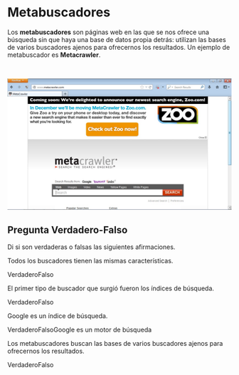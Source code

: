 
# Metabuscadores

Los **metabuscadores** son páginas web en las que se nos ofrece una búsqueda sin que haya una base de datos propia detrás: utilizan las bases de varios buscadores ajenos para ofrecernos los resultados. Un ejemplo de metabuscador es **Metacrawler**.

 


![4.5. Metacrawler. Captura de pantalla.](img/metacrawler.jpg)

 

## Pregunta Verdadero-Falso

Di si son verdaderas o falsas las siguientes afirmaciones.

<quiz name="">
<question><p>Todos los buscadores tienen las mismas características.</p><answer>Verdadero</answer><answer correct>Falso</answer></question>
<question><p>El primer tipo de buscador que surgió fueron los índices de búsqueda.</p><answer correct>Verdadero</answer><answer>Falso</answer></question>
<question><p>Google es un índice de búsqueda.</p><answer>Verdadero</answer><answer correct>Falso</answer><explanation>Google es un motor de búsqueda</explanation></question>
<question><p>Los metabuscadores buscan las bases de varios buscadores ajenos para ofrecernos los resultados.</p><answer correct>Verdadero</answer><answer>Falso</answer></question>
</quiz>

